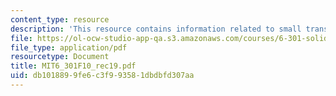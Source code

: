 ```yaml
---
content_type: resource
description: 'This resource contains information related to small translinear design. '
file: https://ol-ocw-studio-app-qa.s3.amazonaws.com/courses/6-301-solid-state-circuits-fall-2010/db1018899fe6c3f993581dbdbfd307aa_MIT6_301F10_rec19.pdf
file_type: application/pdf
resourcetype: Document
title: MIT6_301F10_rec19.pdf
uid: db101889-9fe6-c3f9-9358-1dbdbfd307aa
---
```

